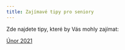 ```yaml
---
title: Zajímavé tipy pro seniory
---
```

Zde najdete tipy, které by Vás mohly zajímat:

[Únor 2021](/docs/tipy-seniori-2021-02.pdf)